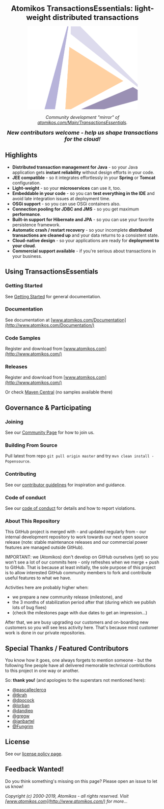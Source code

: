 <p align="center"><font size="+2"><strong>Atomikos TransactionsEssentials: light-weight distributed transactions
</strong></font></p>


<p align="center"><img src=".github/Atomikos_Logo_Background.png" width="360" height="270" alt="Atomikos Logo"></p>

<p align="center"><em>Community development "mirror" of <a href="https://www.atomikos.com/Main/TransactionsEssentials">atomikos.com/Main/TransactionsEssentials</a>.</em></p>

<p align="center"><font size="+1"><em><strong>New contributors welcome - help us shape transactions for the cloud!</strong></em></font></p>

## Highlights

* **Distributed transaction management for Java** - so your Java application gets **instant reliability** without design efforts in your code.
* **JEE compatible** - so it integrates effortlessly in your **Spring** or **Tomcat** configuration.
* **Light-weight**  - so your **microservices** can use it, too.
* **Embeddable in your code** - so you can **test everything in the IDE** and avoid late integration issues at deployment time.
* **OSGi support** - so you can use OSGi containers also.
* **Connection pooling for JDBC and JMS** - so you get maximum **performance**.
* **Built-in support for Hibernate and JPA** - so you can use your favorite persistence framework.
* **Automatic crash / restart recovery** - so your incomplete **distributed transactions are cleaned up** and your data returns to a consistent state.
* **Cloud-native design** - so your applications are ready for **deployment to your cloud**. 
* **Commercial support available** - if you're serious about transactions in your business. 


## Using TransactionsEssentials

### Getting Started

See [Getting Started](http://www.atomikos.com/Documentation/GettingStarted) for general documentation.

### Documentation

See documentation at [www.atomikos.com/Documentation](http://www.atomikos.com/Documentation/)

### Code Samples

Register and download from [www.atomikos.com](http://www.atomikos.com/)

### Releases

Register and download from [www.atomikos.com](http://www.atomikos.com/)

Or check [Maven Central](http://search.maven.org) (no samples available there)


## Governance & Participating

### Joining

See our [Community Page](http://www.atomikos.com/Main/AtomikosCommunity) for how to join us.

### Building From Source

Pull latest from repo `git pull origin master` and try `mvn clean install -Popensource`.

### Contributing

See our [contributor guidelines](CONTRIBUTING.MD) for inspiration and guidance.

### Code of conduct

See our [code of conduct](CODE-OF-CONDUCT.MD) for details and how to report violations.

### About This Repository

This GitHub project is merged with  - and updated regularly from - our internal development repository to work towards our next open source release (note: stable maintenance releases and our commercial power features are managed outside GitHub). 

IMPORTANT: we (Atomikos) don't develop on GitHub ourselves (yet) so you won't see a lot of our commits here - only refreshes when we merge + push to GitHub. That is because at least initially, the sole purpose of this project is to allow interested GitHub community members to fork and contribute useful features to what we have.

Activities here are probably higher when:

   - we prepare a new community release (milestone), and 
   - the 3 months of stabilization period after that (during which we publish lots of bug fixes)
   - (check the milestones page with due dates to get an impression...)
   
After that, we are busy upgrading our customers and on-boarding new customers so you will see less activity here. That's because most customer work is done in our private repositories.

## Special Thanks / Featured Contributors

You know how it goes, one always forgets to mention someone - but the following fine people have all delivered memorable technical contributions to this project in one way or another.

So: **thank you!** (and apologies to the superstars not mentioned here):

 - [@pascalleclercq](https://github.com/pascalleclercq) 
 - [@tkrah](https://github.com/tkrah) 
 - [@dpocock](https://github.com/dpocock) 
 - [@lorban](https://github.com/lorban) 
 - [@dandiep](https://github.com/dandiep) 
 - [@gregw](https://github.com/gregw) 
 - [@janbartel](https://github.com/janbartel)
 - [@Fungrim](https://github.com/Fungrim)
 

## License

See our [license policy page](http://www.atomikos.com/Main/WhichLicenseApplies).

## Feedback Wanted!

Do you think something's missing on this page? Please open an issue to let us know!

_Copyright (c) 2000-2019, Atomikos - all rights reserved. Visit [www.atomikos.com](http://www.atomikos.com/) for more..._
